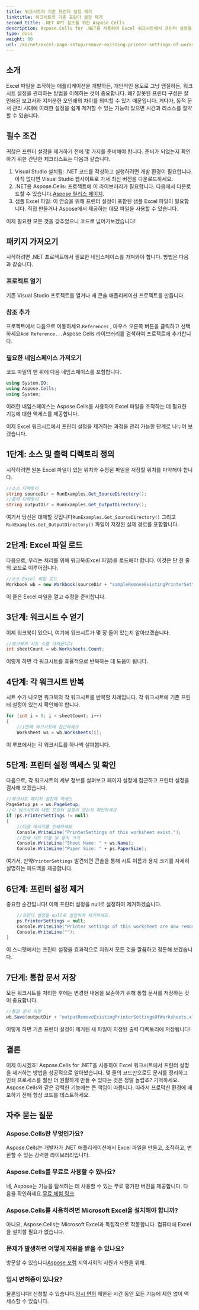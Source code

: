 ```yaml
---
title: 워크시트의 기존 프린터 설정 제거
linktitle: 워크시트의 기존 프린터 설정 제거
second_title: .NET API 참조를 위한 Aspose.Cells
description: Aspose.Cells for .NET을 사용하여 Excel 워크시트에서 프린터 설정을 제거하는 단계별 가이드를 알아보고 문서의 인쇄 품질을 손쉽게 향상시켜 보세요.
type: docs
weight: 80
url: /ko/net/excel-page-setup/remove-existing-printer-settings-of-worksheets/
---
```

## 소개

Excel 파일을 조작하는 애플리케이션을 개발하든, 개인적인 용도로 그냥 땜질하든, 워크시트 설정을 관리하는 방법을 이해하는 것이 중요합니다. 왜? 잘못된 프린터 구성은 잘 인쇄된 보고서와 지저분한 오인쇄의 차이를 의미할 수 있기 때문입니다. 게다가, 동적 문서 관리 시대에 이러한 설정을 쉽게 제거할 수 있는 기능이 있으면 시간과 리소스를 절약할 수 있습니다.

## 필수 조건

귀찮은 프린터 설정을 제거하기 전에 몇 가지를 준비해야 합니다. 준비가 되었는지 확인하기 위한 간단한 체크리스트는 다음과 같습니다.

1. Visual Studio 설치됨: .NET 코드를 작성하고 실행하려면 개발 환경이 필요합니다. 아직 없다면 Visual Studio 웹사이트로 가서 최신 버전을 다운로드하세요.
2.  .NET용 Aspose.Cells: 프로젝트에 이 라이브러리가 필요합니다. 다음에서 다운로드할 수 있습니다.[Aspose 릴리스 페이지](https://releases.aspose.com/cells/net/).
3. 샘플 Excel 파일: 이 연습을 위해 프린터 설정이 포함된 샘플 Excel 파일이 필요합니다. 직접 만들거나 Aspose에서 제공하는 데모 파일을 사용할 수 있습니다.

이제 필요한 모든 것을 갖추었으니 코드로 넘어가보겠습니다!

## 패키지 가져오기

시작하려면 .NET 프로젝트에서 필요한 네임스페이스를 가져와야 합니다. 방법은 다음과 같습니다.

### 프로젝트 열기

기존 Visual Studio 프로젝트를 열거나 새 콘솔 애플리케이션 프로젝트를 만듭니다.

### 참조 추가

 프로젝트에서 다음으로 이동하세요.`References` , 마우스 오른쪽 버튼을 클릭하고 선택하세요`Add Reference...`Aspose.Cells 라이브러리를 검색하여 프로젝트에 추가합니다.

### 필요한 네임스페이스 가져오기

코드 파일의 맨 위에 다음 네임스페이스를 포함합니다.

```csharp
using System.IO;
using Aspose.Cells;
using System;
```

이러한 네임스페이스는 Aspose.Cells를 사용하여 Excel 파일을 조작하는 데 필요한 기능에 대한 액세스를 제공합니다.

이제 Excel 워크시트에서 프린터 설정을 제거하는 과정을 관리 가능한 단계로 나누어 보겠습니다.

## 1단계: 소스 및 출력 디렉토리 정의

시작하려면 원본 Excel 파일이 있는 위치와 수정된 파일을 저장할 위치를 파악해야 합니다.

```csharp
//소스 디렉토리
string sourceDir = RunExamples.Get_SourceDirectory();
//출력 디렉토리
string outputDir = RunExamples.Get_OutputDirectory();
```

 여기서 당신은 대체할 것입니다`RunExamples.Get_SourceDirectory()` 그리고`RunExamples.Get_OutputDirectory()` 파일이 저장된 실제 경로를 포함합니다.

## 2단계: Excel 파일 로드

다음으로, 우리는 처리를 위해 워크북(Excel 파일)을 로드해야 합니다. 이것은 단 한 줄의 코드로 이루어집니다.

```csharp
//소스 Excel 파일 로드
Workbook wb = new Workbook(sourceDir + "sampleRemoveExistingPrinterSettingsOfWorksheets.xlsx");
```

이 줄은 Excel 파일을 열고 수정을 준비합니다.

## 3단계: 워크시트 수 얻기

이제 워크북이 있으니, 여기에 워크시트가 몇 장 들어 있는지 알아보겠습니다.

```csharp
//워크북의 시트 수를 가져옵니다
int sheetCount = wb.Worksheets.Count;
```

이렇게 하면 각 워크시트를 효율적으로 반복하는 데 도움이 됩니다.

## 4단계: 각 워크시트 반복

시트 수가 나오면 워크북의 각 워크시트를 반복할 차례입니다. 각 워크시트에 기존 프린터 설정이 있는지 확인해야 합니다.

```csharp
for (int i = 0; i < sheetCount; i++)
{
    //i번째 워크시트에 접근하세요
    Worksheet ws = wb.Worksheets[i];
```

이 루프에서는 각 워크시트를 하나씩 살펴봅니다.

## 5단계: 프린터 설정 액세스 및 확인

다음으로, 각 워크시트의 세부 정보를 살펴보고 페이지 설정에 접근하고 프린터 설정을 검사해 보겠습니다.

```csharp
//워크시트 페이지 설정에 액세스
PageSetup ps = ws.PageSetup;
//이 워크시트에 대한 프린터 설정이 있는지 확인하세요
if (ps.PrinterSettings != null)
{
    //다음 메시지를 인쇄하세요
    Console.WriteLine("PrinterSettings of this worksheet exist.");
    //인쇄 시트 이름 및 용지 크기
    Console.WriteLine("Sheet Name: " + ws.Name);
    Console.WriteLine("Paper Size: " + ps.PaperSize);
```

 여기서, 만약`PrinterSettings` 발견되면 콘솔을 통해 시트 이름과 용지 크기를 자세히 설명하는 피드백을 제공합니다.

## 6단계: 프린터 설정 제거

중요한 순간입니다! 이제 프린터 설정을 null로 설정하여 제거하겠습니다.

```csharp
    //프린터 설정을 null로 설정하여 제거하세요.
    ps.PrinterSettings = null;
    Console.WriteLine("Printer settings of this worksheet are now removed by setting it null.");
    Console.WriteLine("");
}
```

이 스니펫에서는 프린터 설정을 효과적으로 지워서 모든 것을 깔끔하고 정돈해 보겠습니다.

## 7단계: 통합 문서 저장

모든 워크시트를 처리한 후에는 변경한 내용을 보존하기 위해 통합 문서를 저장하는 것이 중요합니다.

```csharp
//통합 문서 저장
wb.Save(outputDir + "outputRemoveExistingPrinterSettingsOfWorksheets.xlsx");
```

이렇게 하면 기존 프린터 설정이 제거된 새 파일이 지정된 출력 디렉토리에 저장됩니다!

## 결론

이제 아시겠죠! Aspose.Cells for .NET을 사용하여 Excel 워크시트에서 프린터 설정을 제거하는 방법을 성공적으로 알아봤습니다. 몇 줄의 코드만으로도 문서를 정리하고 인쇄 프로세스를 훨씬 더 원활하게 만들 수 있다는 것은 정말 놀랍죠? 기억하세요. Aspose.Cells와 같은 강력한 기능에는 큰 책임이 따릅니다. 따라서 프로덕션 환경에 배포하기 전에 항상 코드를 테스트하세요.

## 자주 묻는 질문

### Aspose.Cells란 무엇인가요?  
Aspose.Cells는 개발자가 .NET 애플리케이션에서 Excel 파일을 만들고, 조작하고, 변환할 수 있는 강력한 라이브러리입니다.

### Aspose.Cells를 무료로 사용할 수 있나요?  
 네, Aspose는 기능을 탐색하는 데 사용할 수 있는 무료 평가판 버전을 제공합니다. 다음을 확인하세요.[무료 체험 링크](https://releases.aspose.com/).

### Aspose.Cells를 사용하려면 Microsoft Excel을 설치해야 합니까?  
아니요, Aspose.Cells는 Microsoft Excel과 독립적으로 작동합니다. 컴퓨터에 Excel을 설치할 필요가 없습니다.

### 문제가 발생하면 어떻게 지원을 받을 수 있나요?  
 방문할 수 있습니다[Aspose 포럼](https://forum.aspose.com/c/cells/9) 지역사회의 지원과 자원을 위해.

### 임시 면허증이 있나요?  
 물론입니다! 신청할 수 있습니다.[임시 면허](https://purchase.aspose.com/temporary-license/) 제한된 시간 동안 모든 기능에 제한 없이 액세스할 수 있습니다.